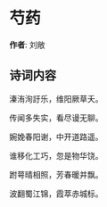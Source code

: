 # 芍药

**作者**: 刘敞

## 诗词内容

溱洧洵訏乐，维阳厥草夭。

传闻多失实，看尽谩无聊。

婉娩春阳谢，中开道路遥。

谁移化工巧，忽是物华饶。

跗萼晴相照，芳春暖并飘。

波翻蜀江锦，霞萃赤城标。

